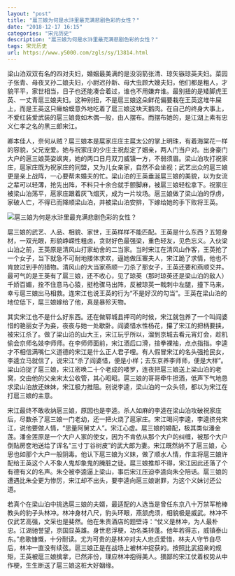 ```yaml
---
layout: "post"
title: "扈三娘为何是水浒里最充满悲剧色彩的女性？"
date: "2018-12-17 16:15"
categories: "宋元历史"
description: "扈三娘为何是水浒里最充满悲剧色彩的女性？"
tags: 宋元历史
url: https://www.y5000.com/zgls/sy/13814.html
---
```






梁山泊双双有名的四对夫妇，婚姻最美满的是没羽箭张清、琼矢镞琼英夫妇。菜园子张青、母夜叉孙二娘夫妇，小尉迟孙新、母大虫顾大嫂夫妇，他们都是粗人，才貌平平，家世相当，日子也还能凑合着过，谁也不用嫌弃谁。最别扭的是矮脚虎王英、一丈青扈三娘夫妇。这种别扭，不是扈三娘这朵鲜花偏要栽在王英这堆牛屎上，而是王英这只癞蛤蟆意外地吃着了扈三娘这块天鹅肉。在自己的终身大事上，不爱红装爱武装的扈三娘竟如木偶一般，由人摆布。而摆布她的，是江湖上素有忠义仁孝之名的黑三郎宋江。

卿本佳人，奈何从贼？扈三娘本是扈家庄庄主扈太公的掌上明珠，有着海棠花一样的容貌，父兄宠爱。她与祝家庄的少庄主祝彪定了姻亲，两人门当户对。出身豪门大户的扈三娘英姿飒爽，她的两口日月双刀威镇一方，不弱须眉。梁山泊攻打祝家庄，扈家庄既为祝家庄的同盟，又为儿女亲家，自然不会坐视；武艺出众的扈三娘更是亲上战阵，一心要帮未婚夫的忙。梁山泊的王英垂涎扈三娘的美貌，以为女流之辈可以轻薄，抢先出阵，不料只十余合就手颤脚麻，被扈三娘轻松拿下。祝家庄被梁山泊荡平，扈家庄跟着灰飞烟灭，成为一片坟场。扈三娘做了梁山泊的俘虏，家破人亡，不得已而降顺梁山泊，并被梁山泊安排，下嫁给她的手下败将王英。

![扈三娘为何是水浒里最充满悲剧色彩的女性？](/uploads/allimg/170216/6-1F216160915641.JPG)

扈三娘的武艺、人品、相貌、家世，王英样样不能匹配。王英是什么东西？五短身材，一双光眼，形貌峥嵘性粗卤，贪财好色最强梁，重色轻友，见色忘义。入伙梁山泊之前，王英原是清风山打家劫舍的二当家。当时宋江在清风山作客，王英抢了一个女子，当下就急不可耐地搂体求欢，逼她做压寨夫人，宋江跪了求情，他也不肯放过到手的猎物。清风山的大当家燕顺一刀杀了那女子，王英还要和燕顺交并。最可气的是王英有了扈三娘，还不收心，见了琼英（那时琼英还是梁山泊的敌人）千娇百媚，拴不住意马心猿，挺枪骤马出阵，反被琼英一戟刺中左腿，撞下马来，幸亏扈三娘出马相救。连宋江也说王英的行为“不是好汉的勾当”。王英在梁山泊的地位低下，扈三娘嫁给了他，真是暴殄天物。

其实宋江也不是什么好东西。还在做郓城县押司的时候，宋江就包养了一个叫阎婆惜的艳丽女子为妾，夜夜与她一处歇卧。阎婆惜水性杨花，攥了宋江的把柄要挟，被宋江杀了。做了梁山泊的山大王，宋江玩乎所以，溜到京城去看元宵灯会，趁机偷会京师名妓李师师。在李师师面前，宋江酒后口滑，揎拳裸袖，点点指指。李逵才不相信满嘴仁义道德的宋江是什么正人君子哩。有人假冒宋江的名头强抢民女，李逵立马就信了，说宋江“杀了阎婆惜，便是小样；去东京养李师师，便是大样”。梁山泊捉了扈三娘，宋江密唤二十个老成的喽罗，连夜把扈三娘送上梁山泊的老窝，交由他的父亲宋太公收管，其心昭昭。扈三娘的哥哥牵牛担酒，低声下气地恳求梁山泊放还妹妹，宋江极力推阻。别说李逵，梁山泊的一众头领，都以为宋江在打扈三娘的主意。

宋江最终不敢收纳扈三娘，原因也是李逵。杀人如麻的李逵在梁山泊攻破祝家庄后，尽数杀了扈三娘一门老幼，还一把火烧了扈家庄。宋江喝问李逵，李逵挤兑宋江，说他要做人情，“思量阿舅丈人”。宋江心虚。扈三娘的婚配，极其类似潘金莲。潘金莲原是一个大户人家的使女，因为不肯依从那个大户的纠缠，被那个大户倒贴房奁地送给了诨名“三寸丁谷树皮”的武大郎为妻。宋江既然纳不了扈三娘，心思也如那个大户一般阴毒。他认下扈三娘为义妹，做了顺水人情，作主将扈三娘许配给王英这个人不象人鬼却象鬼的腌脏之徒。扈三娘推却不得，宋江因此还落了个有德有义的名声。朱仝被李逵逼上梁山，事后宋江压迫李逵向朱仝陪话。扈三娘的遭遇比朱仝更为惨厉，宋江却不出头，要李逵向扈三娘谢罪，为这个义妹讨还公道。

若真个在梁山泊中挑选扈三娘的夫婿，最适配的人选当是曾任东京八十万禁军枪棒教头的豹子头林冲。林冲身材八尺，豹头环眼，燕颔虎须，相貌极是威武。林冲不仅武艺高强，文采也是斐然。他在朱贵酒店的题壁诗：“仗义是林冲，为人最朴忠。江湖驰誉望，京国显英雄。身世悲浮梗，功名类转蓬。他年若得志，威镇泰山东。”悲歌慷慨，十分耐读。尤为可贵的是林冲对夫人忠贞爱惜，林夫人守节自尽后，林冲一直没有续弦。扈三娘正是在战场上被林冲捉获的。按照比武招亲的规矩，王英被扈三娘擒拿，已然非份，理应林冲抱得美人。猥鄙的宋江仗着权势从中作梗，生生断送了扈三娘这桩大好姻缘。
